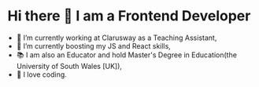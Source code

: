 <h1 align="center"> Hi there 👋  I am a Frontend Developer </h1>                                                                                                                         

- 🔭 I’m currently working at Clarusway as a Teaching Assistant,
- 🌱 I’m currently boosting my JS and React skills, 
- 📚 I am also an Educator and hold Master's Degree in Education(the University of South Wales [UK]),
- 💚 I love coding.                                                                                                             
                                                                                                                
<div id="header" align="center">
  <img src="https://cms-assets.themuse.com/media/lead/01212022-1047259374-coding-classes_scanrail.jpg" width="400" height="auto/>
</div>
